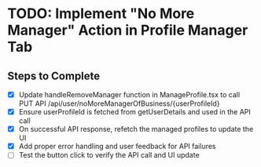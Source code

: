 # TODO: Implement "No More Manager" Action in Profile Manager Tab

## Steps to Complete

- [x] Update handleRemoveManager function in ManageProfile.tsx to call PUT API /api/user/noMoreManagerOfBusiness/{userProfileId}
- [x] Ensure userProfileId is fetched from getUserDetails and used in the API call
- [x] On successful API response, refetch the managed profiles to update the UI
- [x] Add proper error handling and user feedback for API failures
- [ ] Test the button click to verify the API call and UI update
